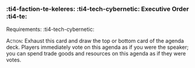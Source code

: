 ### :ti4-faction-te-keleres: :ti4-tech-cybernetic: **Executive Order** :ti4-te:

Requirements: :ti4-tech-cybernetic:

<span style="font-variant:small-caps;">Action</span>: Exhaust this card and draw the top or bottom card of the agenda deck. 
Players immediately vote on this agenda as if you were the speaker; you can spend trade goods and resources on this agenda as if they were votes.
